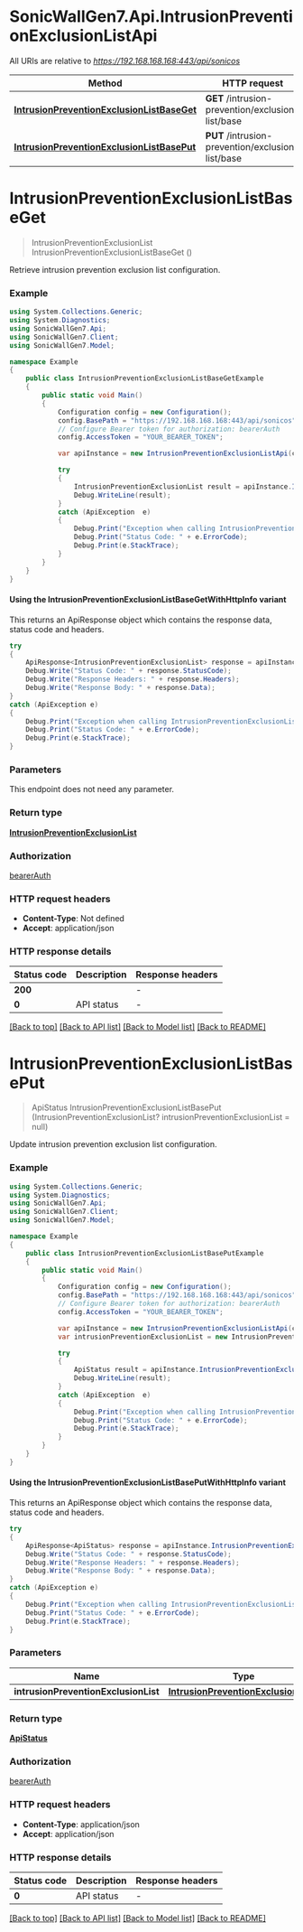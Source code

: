 # SonicWallGen7.Api.IntrusionPreventionExclusionListApi

All URIs are relative to *https://192.168.168.168:443/api/sonicos*

| Method | HTTP request | Description |
|--------|--------------|-------------|
| [**IntrusionPreventionExclusionListBaseGet**](IntrusionPreventionExclusionListApi.md#intrusionpreventionexclusionlistbaseget) | **GET** /intrusion-prevention/exclusion-list/base |  |
| [**IntrusionPreventionExclusionListBasePut**](IntrusionPreventionExclusionListApi.md#intrusionpreventionexclusionlistbaseput) | **PUT** /intrusion-prevention/exclusion-list/base |  |

<a id="intrusionpreventionexclusionlistbaseget"></a>
# **IntrusionPreventionExclusionListBaseGet**
> IntrusionPreventionExclusionList IntrusionPreventionExclusionListBaseGet ()



Retrieve intrusion prevention exclusion list configuration.

### Example
```csharp
using System.Collections.Generic;
using System.Diagnostics;
using SonicWallGen7.Api;
using SonicWallGen7.Client;
using SonicWallGen7.Model;

namespace Example
{
    public class IntrusionPreventionExclusionListBaseGetExample
    {
        public static void Main()
        {
            Configuration config = new Configuration();
            config.BasePath = "https://192.168.168.168:443/api/sonicos";
            // Configure Bearer token for authorization: bearerAuth
            config.AccessToken = "YOUR_BEARER_TOKEN";

            var apiInstance = new IntrusionPreventionExclusionListApi(config);

            try
            {
                IntrusionPreventionExclusionList result = apiInstance.IntrusionPreventionExclusionListBaseGet();
                Debug.WriteLine(result);
            }
            catch (ApiException  e)
            {
                Debug.Print("Exception when calling IntrusionPreventionExclusionListApi.IntrusionPreventionExclusionListBaseGet: " + e.Message);
                Debug.Print("Status Code: " + e.ErrorCode);
                Debug.Print(e.StackTrace);
            }
        }
    }
}
```

#### Using the IntrusionPreventionExclusionListBaseGetWithHttpInfo variant
This returns an ApiResponse object which contains the response data, status code and headers.

```csharp
try
{
    ApiResponse<IntrusionPreventionExclusionList> response = apiInstance.IntrusionPreventionExclusionListBaseGetWithHttpInfo();
    Debug.Write("Status Code: " + response.StatusCode);
    Debug.Write("Response Headers: " + response.Headers);
    Debug.Write("Response Body: " + response.Data);
}
catch (ApiException e)
{
    Debug.Print("Exception when calling IntrusionPreventionExclusionListApi.IntrusionPreventionExclusionListBaseGetWithHttpInfo: " + e.Message);
    Debug.Print("Status Code: " + e.ErrorCode);
    Debug.Print(e.StackTrace);
}
```

### Parameters
This endpoint does not need any parameter.
### Return type

[**IntrusionPreventionExclusionList**](IntrusionPreventionExclusionList.md)

### Authorization

[bearerAuth](../README.md#bearerAuth)

### HTTP request headers

 - **Content-Type**: Not defined
 - **Accept**: application/json


### HTTP response details
| Status code | Description | Response headers |
|-------------|-------------|------------------|
| **200** |  |  -  |
| **0** | API status |  -  |

[[Back to top]](#) [[Back to API list]](../README.md#documentation-for-api-endpoints) [[Back to Model list]](../README.md#documentation-for-models) [[Back to README]](../README.md)

<a id="intrusionpreventionexclusionlistbaseput"></a>
# **IntrusionPreventionExclusionListBasePut**
> ApiStatus IntrusionPreventionExclusionListBasePut (IntrusionPreventionExclusionList? intrusionPreventionExclusionList = null)



Update intrusion prevention exclusion list configuration.

### Example
```csharp
using System.Collections.Generic;
using System.Diagnostics;
using SonicWallGen7.Api;
using SonicWallGen7.Client;
using SonicWallGen7.Model;

namespace Example
{
    public class IntrusionPreventionExclusionListBasePutExample
    {
        public static void Main()
        {
            Configuration config = new Configuration();
            config.BasePath = "https://192.168.168.168:443/api/sonicos";
            // Configure Bearer token for authorization: bearerAuth
            config.AccessToken = "YOUR_BEARER_TOKEN";

            var apiInstance = new IntrusionPreventionExclusionListApi(config);
            var intrusionPreventionExclusionList = new IntrusionPreventionExclusionList?(); // IntrusionPreventionExclusionList? |  (optional) 

            try
            {
                ApiStatus result = apiInstance.IntrusionPreventionExclusionListBasePut(intrusionPreventionExclusionList);
                Debug.WriteLine(result);
            }
            catch (ApiException  e)
            {
                Debug.Print("Exception when calling IntrusionPreventionExclusionListApi.IntrusionPreventionExclusionListBasePut: " + e.Message);
                Debug.Print("Status Code: " + e.ErrorCode);
                Debug.Print(e.StackTrace);
            }
        }
    }
}
```

#### Using the IntrusionPreventionExclusionListBasePutWithHttpInfo variant
This returns an ApiResponse object which contains the response data, status code and headers.

```csharp
try
{
    ApiResponse<ApiStatus> response = apiInstance.IntrusionPreventionExclusionListBasePutWithHttpInfo(intrusionPreventionExclusionList);
    Debug.Write("Status Code: " + response.StatusCode);
    Debug.Write("Response Headers: " + response.Headers);
    Debug.Write("Response Body: " + response.Data);
}
catch (ApiException e)
{
    Debug.Print("Exception when calling IntrusionPreventionExclusionListApi.IntrusionPreventionExclusionListBasePutWithHttpInfo: " + e.Message);
    Debug.Print("Status Code: " + e.ErrorCode);
    Debug.Print(e.StackTrace);
}
```

### Parameters

| Name | Type | Description | Notes |
|------|------|-------------|-------|
| **intrusionPreventionExclusionList** | [**IntrusionPreventionExclusionList?**](IntrusionPreventionExclusionList?.md) |  | [optional]  |

### Return type

[**ApiStatus**](ApiStatus.md)

### Authorization

[bearerAuth](../README.md#bearerAuth)

### HTTP request headers

 - **Content-Type**: application/json
 - **Accept**: application/json


### HTTP response details
| Status code | Description | Response headers |
|-------------|-------------|------------------|
| **0** | API status |  -  |

[[Back to top]](#) [[Back to API list]](../README.md#documentation-for-api-endpoints) [[Back to Model list]](../README.md#documentation-for-models) [[Back to README]](../README.md)

